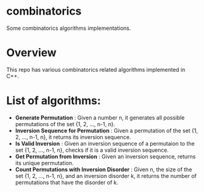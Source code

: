 # combinatorics
Some combinatorics algorithms implementations.

# Overview
This repo has various combinatorics related algorithms implemented in C++.

# List of algorithms:
  - **Generate Permutation** : Given a number n, it generates all possible permutations of the set {1, 2, ..., n-1, n}.
  - **Inversion Sequence for Permutation** : Given a permutation of the set {1, 2, ..., n-1, n}, it returns its inversion sequence.
  - **Is Valid Inversion** : Given an inversion sequence of a permutaion to the set {1, 2, ..., n-1, n}, checks if it is a valid inversion sequence.
  - **Get Permutation from Inversion** : Given an inversion sequence, returns its unique permutation.
  - **Count Permutations with Inversion Disorder** : Given n, the size of the set {1, 2, ..., n-1, n}, and an inversion disorder k, it returns the number of permutations that have the disorder of k.
